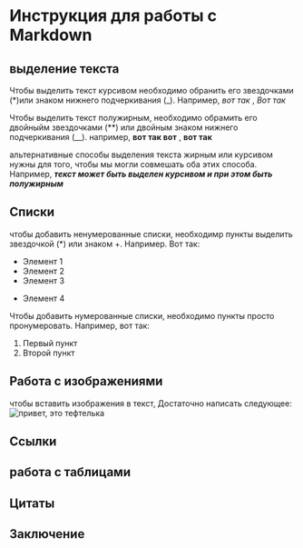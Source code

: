 # Инструкция для работы с Markdown

## выделение текста

Чтобы выделить текст курсивом необходимо обранить его звездочками (*)или знаком нижнего подчеркивания (_).  Например, *вот так* , _Вот так_

Чтобы выделить текст полужирным, необходимо обрамить его двойныйм звездочками (**) или двойным знаком нижнего подчеркивания (__). например, **вот так вот** , __вот так__

альтернативные способы выделения текста жирным или курсивом нужны для того, чтобы мы могли совмешать оба этих способа. Например,  _**текст может быть выделен курсивом и при этом быть полужирным**_

## Списки

чтобы добавить ненумерованные списки,  необходимр пункты выделить звездочкой (*) или знаком +.
Например. Вот так:
* Элемент 1
* Элемент 2
* Элемент 3
+ Элемент 4

Чтобы добавить нумерованные списки, необходимо пункты просто пронумеровать. Например,  вот так:
1. Первый пункт
2. Второй пункт

##  Работа с изображениями
чтобы вставить изображения в текст, Достаточно написать следующее: ![привет, это тефтелька](ссс.png)
## Ссылки

## работа с таблицами

## Цитаты


## Заключение
